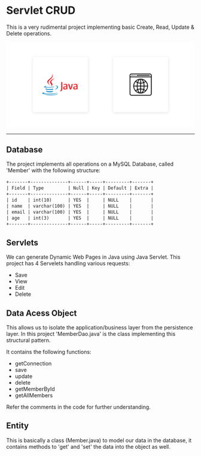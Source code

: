 # Servlet CRUD

This is a very rudimental project implementing basic Create, Read, Update & Delete operations.

![Banner](bg.png)

---

## Database
The project implements all operations on a MySQL Database, called 'Member' with the following structure:
```
+-------+--------------+------+-----+---------+-------+
| Field | Type         | Null | Key | Default | Extra |
+-------+--------------+------+-----+---------+-------+
| id    | int(10)      | YES  |     | NULL    |       |
| name  | varchar(100) | YES  |     | NULL    |       |
| email | varchar(100) | YES  |     | NULL    |       |
| age   | int(3)       | YES  |     | NULL    |       |
+-------+--------------+------+-----+---------+-------+
```

## Servlets
We can generate Dynamic Web Pages in Java using Java Servlet.
This project has 4 Servelets handling various requests:

- Save
- View
- Edit
- Delete

## Data Acess Object

This allows us to isolate the application/business layer from the persistence layer.
In this project 'MemberDao.java' is the class implementing this structural pattern.

It contains the following functions:

- getConnection
- save
- update
- delete
- getMemberById
- getAllMembers

Refer the comments in the code for further understanding.

## Entity

This is basically a class (Member.java) to model our data in the database, it contains methods to 'get' and 'set' the data into the object as well.

